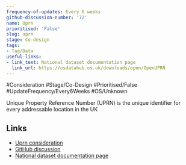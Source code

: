 ```yaml
---
frequency-of-updates: Every 6 weeks
github-discussion-number: '72'
name: Uprn
prioritised: 'False'
slug: uprn
stage: Co-design
tags:
- Tag/Data
useful-links:
- link_text: National dataset documentation page
  link_url: https://osdatahub.os.uk/downloads/open/OpenUPRN
---
```


#Consideration #Stage/Co-Design #Prioritised/False #UpdateFrequency/Every6Weeks #OS/Unknown

Unique Property Reference Number (UPRN) is the unique identifier for every addressable location in the UK

## Links

* [Uprn consideration](https://design.planning.data.gov.uk/planning-consideration/uprn)
* [GitHub discussion](https://github.com/digital-land/data-standards-backlog/discussions/72)
* [National dataset documentation page](https://osdatahub.os.uk/downloads/open/OpenUPRN)